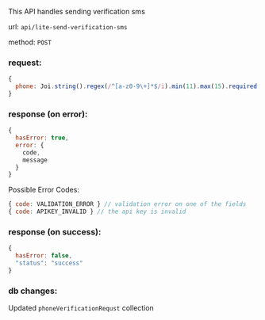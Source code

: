 This API handles sending verification sms

url: `api/lite-send-verification-sms`

method: `POST`

### request: 
```js
{
  phone: Joi.string().regex(/^[a-z0-9\+]*$/i).min(11).max(15).required()
}
```

### response (on error):
```js
{
  hasError: true,
  error: {
    code,
    message
  }
}
```

Possible Error Codes:
```js
{ code: VALIDATION_ERROR } // validation error on one of the fields
{ code: APIKEY_INVALID } // the api key is invalid
```

### response (on success):
```js
{
  hasError: false,
  "status": "success"  
}
```

### db changes:
Updated `phoneVerificationRequst` collection